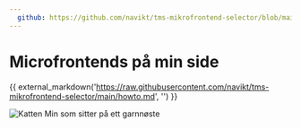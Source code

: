 ```yaml
---
  github: https://github.com/navikt/tms-mikrofrontend-selector/blob/main/howto.md
---
```


# Microfrontends på min side
{{ external_markdown('https://raw.githubusercontent.com/navikt/tms-mikrofrontend-selector/main/howto.md', '') }}

![Katten Min som sitter på ett garnnøste](./katt/katt-nøste.svg "Nøstekatt")


